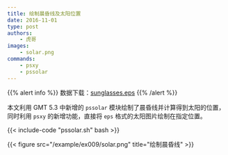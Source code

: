 ```yaml
---
title: 绘制晨昏线及太阳位置
date: 2016-11-01
type: post
authors:
    - 虎哥
images:
    - solar.png
commands:
    - psxy
    - pssolar
---
```


{{% alert info %}}
数据下载：[sunglasses.eps](/example/ex009/sunglasses.eps)
{{% /alert %}}

本文利用 GMT 5.3 中新增的 `pssolar` 模块绘制了晨昏线并计算得到太阳的位置，同时利用 `psxy` 的新增功能，直接将 `eps` 格式的太阳图片绘制在指定位置。

{{< include-code "pssolar.sh" bash >}}

{{< figure src="/example/ex009/solar.png" title="绘制晨昏线" >}}
